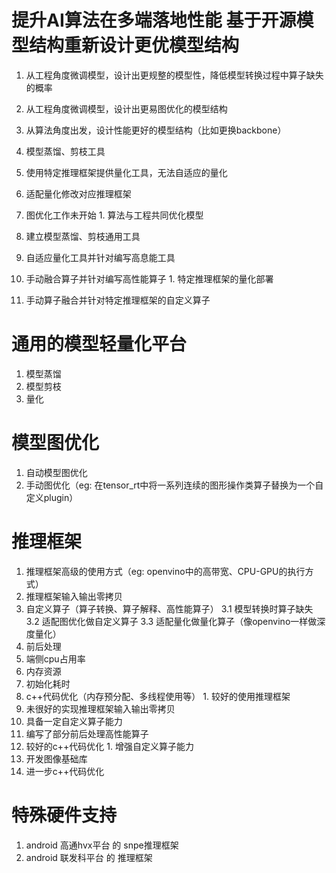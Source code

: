 
# 提升AI算法在多端落地性能 基于开源模型结构重新设计更优模型结构
1. 从工程角度微调模型，设计出更规整的模型性，降低模型转换过程中算子缺失的概率
2. 从工程角度微调模型，设计出更易图优化的模型结构
3. 从算法角度出发，设计性能更好的模型结构（比如更换backbone）
   
4. 模型蒸馏、剪枝工具
5. 使用特定推理框架提供量化工具，无法自适应的量化
6. 适配量化修改对应推理框架
7. 图优化工作未开始 1. 算法与工程共同优化模型
8. 建立模型蒸馏、剪枝通用工具
9.  自适应量化工具并针对编写高息能工具
10. 手动融合算子并针对编写高性能算子 1. 特定推理框架的量化部署
11. 手动算子融合并针对特定推理框架的自定义算子
  
# 通用的模型轻量化平台
1. 模型蒸馏
2. 模型剪枝
3. 量化 
   
# 模型图优化
1. 自动模型图优化
2. 手动图优化（eg: 在tensor_rt中将一系列连续的图形操作类算子替换为一个自定义plugin）
   
# 推理框架
1. 推理框架高级的使用方式（eg: openvino中的高带宽、CPU-GPU的执行方式）
2. 推理框架输入输出零拷贝
3. 自定义算子（算子转换、算子解释、高性能算子）
3.1 模型转换时算子缺失
3.2 适配图优化做自定义算子
3.3 适配量化做量化算子（像openvino一样做深度量化）
1. 前后处理
2. 端侧cpu占用率
3. 内存资源
4. 初始化耗时
5. c++代码优化（内存预分配、多线程使用等） 1. 较好的使用推理框架
6. 未很好的实现推理框架输入输出零拷贝
7. 具备一定自定义算子能力
8. 编写了部分前后处理高性能算子
9. 较好的c++代码优化 1. 增强自定义算子能力
10. 开发图像基础库
11. 进一步c++代码优化  
  
# 特殊硬件支持
1. android 高通hvx平台 的 snpe推理框架
2. android 联发科平台 的 推理框架